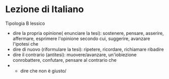 # Lezione di Italiano

Tipologia B
lessico

* dire la propria opinione( enunciare la tesi): sostenere, pensare, asserire, affermare, esprimere l'opinione secondo cui, suggerire, avanzare l'ipotesi che
* dire di nuovo (riformulare la tesi): ripetere, ricordare, richiamare ribadire
* dire il contrario (antitesi): muovere/avanzare, un'iobiezione conrobattere, confutare, pensare al contrario che
* * dire che non è giusto/
<!--stackedit_data:
eyJoaXN0b3J5IjpbLTExNzgxOTc1OTldfQ==
-->